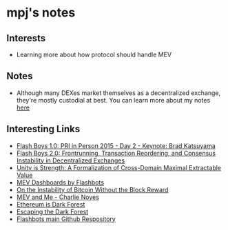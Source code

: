 # mpj's notes

## Interests

- Learning more about how protocol should handle MEV

## Notes

- Although many DEXes market themselves as a decentralized exchange, they're mostly custodial at best. You can learn more about my notes [here](./empeje)

## Interesting Links

- [Flash Boys 1.0: PRI in Person 2015 - Day 2 - Keynote: Brad Katsuyama](https://www.youtube.com/watch?v=N9hoqFpDjVs)
- [Flash Boys 2.0: Frontrunning, Transaction Reordering, and Consensus Instability in Decentralized Exchanges](https://arxiv.org/abs/1904.05234)
- [Unity is Strength: A Formalization of Cross-Domain Maximal Extractable Value](https://arxiv.org/abs/2112.01472)
- [MEV Dashboards by Flashbots](https://explore.flashbots.net/)
- [On the Instability of Bitcoin Without the Block Reward](https://dl.acm.org/doi/10.1145/2976749.2978408)
- [MEV and Me - Charlie Noyes](https://research.paradigm.xyz/MEV)
- [Ethereum is Dark Forest](https://www.paradigm.xyz/2020/08/ethereum-is-a-dark-forest/)
- [Escaping the Dark Forest](https://samczsun.com/escaping-the-dark-forest/)
- [Flashbots main Github Respository](https://github.com/flashbots/pm)